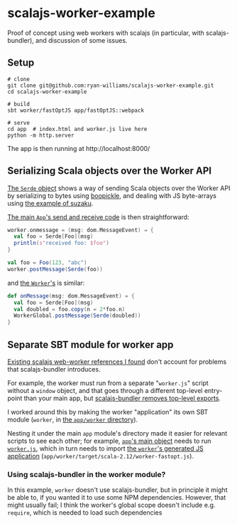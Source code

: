 # scalajs-worker-example
Proof of concept using web workers with scalajs (in particular, with scalajs-bundler), and discussion of some issues.

## Setup

```
# clone
git clone git@github.com:ryan-williams/scalajs-worker-example.git
cd scalajs-worker-example

# build
sbt worker/fastOptJS app/fastOptJS::webpack

# serve
cd app  # index.html and worker.js live here
python -m http.server
```

The app is then running at http://localhost:8000/

## Serializing Scala objects over the Worker API

[The `Serde` object](app/src/main/scala/App.scala#L26-38) shows a way of sending Scala objects over the Worker API by serializing to bytes using [boopickle](https://github.com/suzaku-io/boopickle), and dealing with JS byte-arrays using [the example of suzaku](https://github.com/suzaku-io/suzaku/blob/c1de595f5dba3277e3847837b719cfda5c1d6e0e/platform/web/core-shared/src/main/scala/suzaku/platform/web/WebWorkerTransport.scala#L27-L34).

[The main `App`'s send and receive code](app/src/main/scala/App.scala#L16-22) is then straightforward:

```scala
worker.onmessage = (msg: dom.MessageEvent) ⇒ {
  val foo = Serde[Foo](msg)
  println(s"received foo: $foo")
}

val foo = Foo(123, "abc")
worker.postMessage(Serde(foo))
```

and [the `Worker`'s](app/worker/src/main/scala/Worker.scala#L19-23) is similar:

```scala
def onMessage(msg: dom.MessageEvent) = {
  val foo = Serde[Foo](msg)
  val doubled = foo.copy(n = 2*foo.n)
  WorkerGlobal.postMessage(Serde(doubled))
}
``` 

## Separate SBT module for worker app

[Existing scalajs web-worker references I found](https://gist.github.com/ochrons/e4df27f1e6a56912471db163ef8eff73) don't account for problems that scalajs-bundler introduces. 

For example, the worker must run from a separate  "`worker.js`" script without a `window` object, and that goes through a different top-level entry-point than your main app, but [scalajs-bundler removes top-level exports](https://scalacenter.github.io/scalajs-bundler/cookbook.html#several-entry-points).

I worked around this by making the worker "application" its own SBT module (`worker`, in [the `app/worker` directory](app/worker)).

Nesting it under the main `app` module's directory made it easier for relevant scripts to see each other; for example, [`app`'s main object](app/src/main/scala/App.scala#L8) needs to run [`worker.js`](app/worker.js), which in turn needs to import [the `worker`'s generated JS application](app/worker/src/main/scala/Worker.scala) (`app/worker/target/scala-2.12/worker-fastopt.js`).

### Using scalajs-bundler in the worker module?
In this example, `worker` doesn't use scalajs-bundler, but in principle it might be able to, if you wanted it to use some NPM dependencies. However, that might usually fail; I think the worker's global scope doesn't include e.g. `require`, which is needed to load such dependencies
